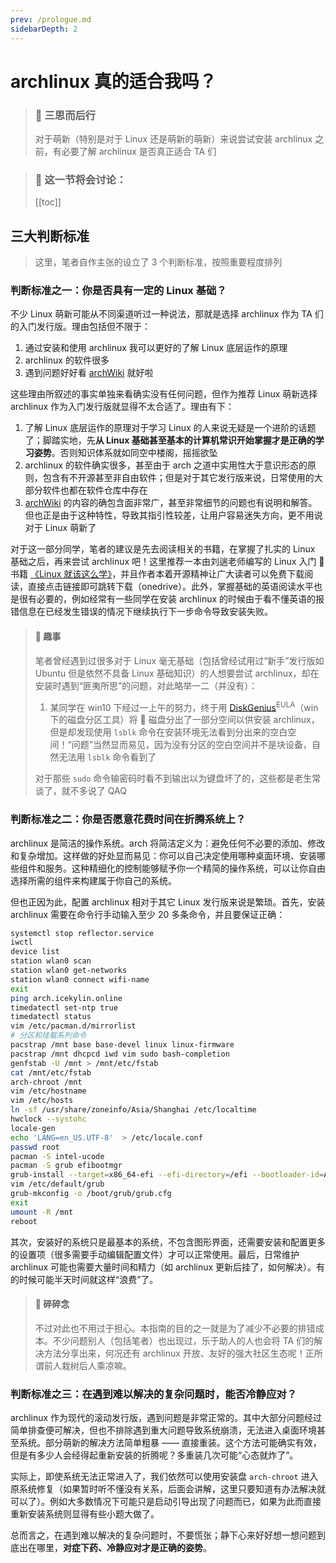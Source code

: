 ```yaml
---
prev: /prologue.md
sidebarDepth: 2
---
```


# archlinux 真的适合我吗？

> ### 🍉 三思而后行
>
> 对于萌新（特别是对于 Linux 还是萌新的萌新）来说尝试安装 archlinux 之前，有必要了解 archlinux 是否真正适合 TA 们

> ### 🔖 这一节将会讨论：
>
> [[toc]]

## 三大判断标准

> 这里，笔者自作主张的设立了 3 个判断标准，按照重要程度排列

### 判断标准之一：你是否具有一定的 Linux 基础？

不少 Linux 萌新可能从不同渠道听过一种说法，那就是选择 archlinux 作为 TA 们的入门发行版。理由包括但不限于：

1. 通过安装和使用 archlinux 我可以更好的了解 Linux 底层运作的原理
2. archlinux 的软件很多
3. 遇到问题好好看 [archWiki](<https://wiki.archlinux.org/title/Main_page_(%E7%AE%80%E4%BD%93%E4%B8%AD%E6%96%87)>) 就好啦

这些理由所叙述的事实单独来看确实没有任何问题，但作为推荐 Linux 萌新选择 archlinux 作为入门发行版就显得不太合适了。理由有下：

1. 了解 Linux 底层运作的原理对于学习 Linux 的人来说无疑是一个进阶的话题了；脚踏实地，先**从 Linux 基础甚至基本的计算机常识开始掌握才是正确的学习姿势**。否则知识体系就如同空中楼阁，摇摇欲坠
2. archlinux 的软件确实很多，甚至由于 arch 之道中实用性大于意识形态的原则，包含有不开源甚至非自由软件；但是对于其它发行版来说，日常使用的大部分软件也都在软件仓库中存在
3. [archWiki](<https://wiki.archlinux.org/title/Main_page_(%E7%AE%80%E4%BD%93%E4%B8%AD%E6%96%87)>) 的内容的确包含面非常广，甚至非常细节的问题也有说明和解答。但也正是由于这种特性，导致其指引性较差，让用户容易迷失方向，更不用说对于 Linux 萌新了

对于这一部分同学，笔者的建议是先去阅读相关的书籍，在掌握了扎实的 Linux 基础之后，再来尝试 archlinux 吧！这里推荐一本由刘遄老师编写的 Linux 入门 📖 书籍 [《Linux 就该这么学》](https://1drv.ms/b/s!AlPueKsomjVKyFcLj_2irwckcLnd?e=A90XOh)，并且作者本着开源精神让广大读者可以免费下载阅读，直接点击链接即可跳转下载（onedrive）。此外，掌握基础的英语阅读水平也是很有必要的，例如经常有一些同学在安装 archlinux 的时候由于看不懂英语的报错信息在已经发生错误的情况下继续执行下一步命令导致安装失败。

> #### 🍧 趣事
>
> 笔者曾经遇到过很多对于 Linux 毫无基础（包括曾经试用过“新手”发行版如 Ubuntu 但是依然不具备 Linux 基础知识）的人想要尝试 archlinux，却在安装时遇到“匪夷所思”的问题，对此略举一二（并没有）：
>
> 1. 某同学在 win10 下经过一上午的努力，终于用 [DiskGenius](https://www.diskgenius.cn/)<sup>EULA</sup>（win 下的磁盘分区工具）将 💾 磁盘分出了一部分空间以供安装 archlinux，但是却发现使用 `lsblk` 命令在安装环境无法看到分出来的空白空间！“问题”当然显而易见，因为没有分区的空白空间并不是块设备，自然无法用 `lsblk` 命令看到了
>
> 对于那些 `sudo` 命令输密码时看不到输出以为键盘坏了的，这些都是老生常谈了，就不多说了 QAQ

### 判断标准之二：你是否愿意花费时间在折腾系统上？

archlinux 是简洁的操作系统。arch 将简洁定义为：避免任何不必要的添加、修改和复杂增加。这样做的好处显而易见：你可以自己决定使用哪种桌面环境、安装哪些组件和服务。这种精细化的控制能够赋予你一个精简的操作系统，可以让你自由选择所需的组件来构建属于你自己的系统。

但也正因为此，配置 archlinux 相对于其它 Linux 发行版来说是繁琐。首先，安装 archlinux 需要在命令行手动输入至少 20 多条命令，并且要保证正确：

```bash
systemctl stop reflector.service
iwctl
device list
station wlan0 scan
station wlan0 get-networks
station wlan0 connect wifi-name
exit
ping arch.icekylin.online
timedatectl set-ntp true
timedatectl status
vim /etc/pacman.d/mirrorlist
# 分区和挂载系列命令
pacstrap /mnt base base-devel linux linux-firmware
pacstrap /mnt dhcpcd iwd vim sudo bash-completion
genfstab -U /mnt > /mnt/etc/fstab
cat /mnt/etc/fstab
arch-chroot /mnt
vim /etc/hostname
vim /etc/hosts
ln -sf /usr/share/zoneinfo/Asia/Shanghai /etc/localtime
hwclock --systohc
locale-gen
echo 'LANG=en_US.UTF-8'  > /etc/locale.conf
passwd root
pacman -S intel-ucode
pacman -S grub efibootmgr
grub-install --target=x86_64-efi --efi-directory=/efi --bootloader-id=ARCH
vim /etc/default/grub
grub-mkconfig -o /boot/grub/grub.cfg
exit
umount -R /mnt
reboot
```

其次，安装好的系统只是最基本的系统，不包含图形界面，还需要安装和配置更多的设置项（很多需要手动编辑配置文件）才可以正常使用。最后，日常维护 archlinux 可能也需要大量时间和精力（如 archlinux 更新后挂了，如何解决）。有的时候可能半天时间就这样“浪费”了。

> #### 🍧 碎碎念
>
> 不过对此也不用过于担心。本指南的目的之一就是为了减少不必要的排错成本。不少问题别人（包括笔者）也出现过，乐于助人的人也会将 TA 们的解决方法分享出来，何况还有 archlinux 开放、友好的强大社区生态呢！正所谓前人栽树后人乘凉嘛。

### 判断标准之三：在遇到难以解决的复杂问题时，能否冷静应对？

archlinux 作为现代的滚动发行版，遇到问题是非常正常的。其中大部分问题经过简单排查便可解决，但也不排除遇到重大问题导致系统崩溃，无法进入桌面环境甚至系统。部分萌新的解决方法简单粗暴 —— 直接重装。这个方法可能确实有效，但是有多少人会经得起重新安装的折腾呢？多重装几次可能“心态就炸了”。

实际上，即使系统无法正常进入了，我们依然可以使用安装盘 `arch-chroot` 进入原系统修复（如果暂时听不懂没有关系，后面会讲解，这里只要知道有办法解决就可以了）。例如大多数情况下可能只是启动引导出现了问题而已，如果为此而直接重新安装系统则显得有些小题大做了。

总而言之，在遇到难以解决的复杂问题时，不要慌张；静下心来好好想一想问题到底出在哪里，**对症下药、冷静应对才是正确的姿势**。
